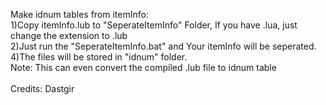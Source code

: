 Make idnum tables from itemInfo:<br/>
1)Copy itemInfo.lub to "SeperateItemInfo" Folder, If you have .lua, just change the extension to .lub<br/>
2)Just run the "SeperateItemInfo.bat" and Your itemInfo will be seperated.<br/>
4)The files will be stored in "idnum" folder.<br/>
Note: This can even convert the compiled .lub file to idnum table<br/>
<br/>
Credits: Dastgir<br/>
